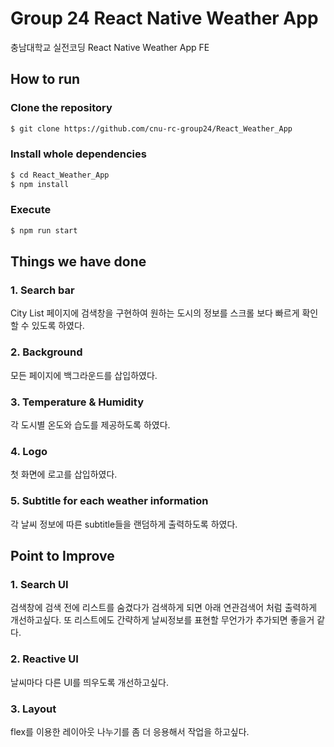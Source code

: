 # Group 24 React Native Weather App

충남대학교 실전코딩 React Native Weather App FE  

## How to run

### Clone the repository

```bash
$ git clone https://github.com/cnu-rc-group24/React_Weather_App
```

### Install whole dependencies

```bash
$ cd React_Weather_App
$ npm install
```

### Execute

```bash
$ npm run start
```

## Things we have done

### 1. Search bar

City List 페이지에 검색창을 구현하여 원하는 도시의 정보를 스크롤 보다 빠르게 확인할 수 있도록 하였다.

### 2. Background

모든 페이지에 백그라운드를 삽입하였다.

### 3. Temperature & Humidity

각 도시별 온도와 습도를 제공하도록 하였다.

### 4. Logo

첫 화면에 로고를 삽입하였다.

### 5. Subtitle for each weather information

각 날씨 정보에 따른 subtitle들을 랜덤하게 출력하도록 하였다.

## Point to Improve

### 1. Search UI

검색창에 검색 전에 리스트를 숨겼다가 검색하게 되면 아래 연관검색어 처럼 출력하게 개선하고싶다. 
또 리스트에도 간략하게 날씨정보를 표현할 무언가가 추가되면 좋을거 같다. 

### 2. Reactive UI

날씨마다 다른 UI를 띄우도록 개선하고싶다. 

### 3. Layout

flex를 이용한 레이아웃 나누기를 좀 더 응용해서 작업을 하고싶다. 
